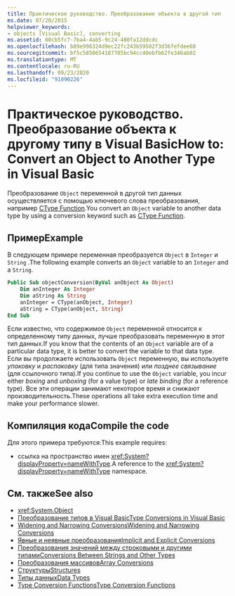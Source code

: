 ```yaml
---
title: Практическое руководство. Преобразование объекта в другой тип
ms.date: 07/20/2015
helpviewer_keywords:
- objects [Visual Basic], converting
ms.assetid: 60cb5fc7-7ba4-4ab5-9c24-480fa12ddcdc
ms.openlocfilehash: b89e996324d9ec22fc243b59502f3d36fefdee60
ms.sourcegitcommit: bf5c5850654187705bc94cc40ebfb62fe346ab02
ms.translationtype: MT
ms.contentlocale: ru-RU
ms.lasthandoff: 09/23/2020
ms.locfileid: "91090226"
---
```

# <a name="how-to-convert-an-object-to-another-type-in-visual-basic"></a><span data-ttu-id="17c62-102">Практическое руководство. Преобразование объекта к другому типу в Visual Basic</span><span class="sxs-lookup"><span data-stu-id="17c62-102">How to: Convert an Object to Another Type in Visual Basic</span></span>

<span data-ttu-id="17c62-103">Преобразование `Object` переменной в другой тип данных осуществляется с помощью ключевого слова преобразования, например [CType Function](../../../language-reference/functions/ctype-function.md).</span><span class="sxs-lookup"><span data-stu-id="17c62-103">You convert an `Object` variable to another data type by using a conversion keyword such as [CType Function](../../../language-reference/functions/ctype-function.md).</span></span>  
  
## <a name="example"></a><span data-ttu-id="17c62-104">Пример</span><span class="sxs-lookup"><span data-stu-id="17c62-104">Example</span></span>  

 <span data-ttu-id="17c62-105">В следующем примере переменная преобразуется `Object` в `Integer` и `String` .</span><span class="sxs-lookup"><span data-stu-id="17c62-105">The following example converts an `Object` variable to an `Integer` and a `String`.</span></span>  
  
```vb  
Public Sub objectConversion(ByVal anObject As Object)  
    Dim anInteger As Integer  
    Dim aString As String  
    anInteger = CType(anObject, Integer)  
    aString = CType(anObject, String)  
End Sub  
```  
  
 <span data-ttu-id="17c62-106">Если известно, что содержимое `Object` переменной относится к определенному типу данных, лучше преобразовать переменную в этот тип данных.</span><span class="sxs-lookup"><span data-stu-id="17c62-106">If you know that the contents of an `Object` variable are of a particular data type, it is better to convert the variable to that data type.</span></span> <span data-ttu-id="17c62-107">Если вы продолжаете использовать `Object` переменную, вы используете *упаковку* и *распаковку* (для типа значения) или *позднее связывание* (для ссылочного типа).</span><span class="sxs-lookup"><span data-stu-id="17c62-107">If you continue to use the `Object` variable, you incur either *boxing* and *unboxing* (for a value type) or *late binding* (for a reference type).</span></span> <span data-ttu-id="17c62-108">Все эти операции занимают некоторое время и снижают производительность.</span><span class="sxs-lookup"><span data-stu-id="17c62-108">These operations all take extra execution time and make your performance slower.</span></span>  
  
## <a name="compile-the-code"></a><span data-ttu-id="17c62-109">Компиляция кода</span><span class="sxs-lookup"><span data-stu-id="17c62-109">Compile the code</span></span>  

 <span data-ttu-id="17c62-110">Для этого примера требуются:</span><span class="sxs-lookup"><span data-stu-id="17c62-110">This example requires:</span></span>  
  
- <span data-ttu-id="17c62-111">ссылка на пространство имен <xref:System?displayProperty=nameWithType>.</span><span class="sxs-lookup"><span data-stu-id="17c62-111">A reference to the <xref:System?displayProperty=nameWithType> namespace.</span></span>  
  
## <a name="see-also"></a><span data-ttu-id="17c62-112">См. также</span><span class="sxs-lookup"><span data-stu-id="17c62-112">See also</span></span>

- <xref:System.Object>
- [<span data-ttu-id="17c62-113">Преобразование типов в Visual Basic</span><span class="sxs-lookup"><span data-stu-id="17c62-113">Type Conversions in Visual Basic</span></span>](type-conversions.md)
- [<span data-ttu-id="17c62-114">Widening and Narrowing Conversions</span><span class="sxs-lookup"><span data-stu-id="17c62-114">Widening and Narrowing Conversions</span></span>](widening-and-narrowing-conversions.md)
- [<span data-ttu-id="17c62-115">Явные и неявные преобразования</span><span class="sxs-lookup"><span data-stu-id="17c62-115">Implicit and Explicit Conversions</span></span>](implicit-and-explicit-conversions.md)
- [<span data-ttu-id="17c62-116">Преобразования значений между строковыми и другими типами</span><span class="sxs-lookup"><span data-stu-id="17c62-116">Conversions Between Strings and Other Types</span></span>](conversions-between-strings-and-other-types.md)
- [<span data-ttu-id="17c62-117">Преобразования массивов</span><span class="sxs-lookup"><span data-stu-id="17c62-117">Array Conversions</span></span>](array-conversions.md)
- [<span data-ttu-id="17c62-118">Структуры</span><span class="sxs-lookup"><span data-stu-id="17c62-118">Structures</span></span>](structures.md)
- [<span data-ttu-id="17c62-119">Типы данных</span><span class="sxs-lookup"><span data-stu-id="17c62-119">Data Types</span></span>](../../../language-reference/data-types/index.md)
- [<span data-ttu-id="17c62-120">Type Conversion Functions</span><span class="sxs-lookup"><span data-stu-id="17c62-120">Type Conversion Functions</span></span>](../../../language-reference/functions/type-conversion-functions.md)
